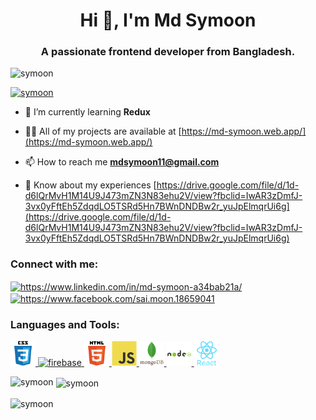 <h1 align="center">Hi 👋, I'm Md Symoon</h1>
<h3 align="center">A passionate frontend developer from Bangladesh.</h3>

<p align="left"> <img src="https://komarev.com/ghpvc/?username=symoon&label=Profile%20views&color=0e75b6&style=flat" alt="symoon" /> </p>

<p align="left"> <a href="https://github.com/ryo-ma/github-profile-trophy"><img src="https://github-profile-trophy.vercel.app/?https://github.com/mdsymoon=symoon" alt="symoon" /></a> </p>

- 🌱 I’m currently learning **Redux**

- 👨‍💻 All of my projects are available at [https://md-symoon.web.app/](https://md-symoon.web.app/)

- 📫 How to reach me **mdsymoon11@gmail.com**

- 📄 Know about my experiences [https://drive.google.com/file/d/1d-d6lQrMvH1M14U9J473mZN3N83ehu2V/view?fbclid=IwAR3zDmfJ-3vx0yFftEh5ZdqdLO5TSRd5Hn7BWnDNDBw2r_yuJpElmqrUi6g](https://drive.google.com/file/d/1d-d6lQrMvH1M14U9J473mZN3N83ehu2V/view?fbclid=IwAR3zDmfJ-3vx0yFftEh5ZdqdLO5TSRd5Hn7BWnDNDBw2r_yuJpElmqrUi6g)

<h3 align="left">Connect with me:</h3>
<p align="left">
<a href="https://linkedin.com/in/https://www.linkedin.com/in/md-symoon-a34bab21a/" target="blank"><img align="center" src="https://raw.githubusercontent.com/rahuldkjain/github-profile-readme-generator/master/src/images/icons/Social/linked-in-alt.svg" alt="https://www.linkedin.com/in/md-symoon-a34bab21a/" height="30" width="40" /></a>
<a href="https://fb.com/https://www.facebook.com/sai.moon.18659041" target="blank"><img align="center" src="https://raw.githubusercontent.com/rahuldkjain/github-profile-readme-generator/master/src/images/icons/Social/facebook.svg" alt="https://www.facebook.com/sai.moon.18659041" height="30" width="40" /></a>
  
</p>

<h3 align="left">Languages and Tools:</h3>
<p align="left"> <a href="https://www.w3schools.com/css/" target="_blank"> <img src="https://raw.githubusercontent.com/devicons/devicon/master/icons/css3/css3-original-wordmark.svg" alt="css3" width="40" height="40"/> </a> <a href="https://firebase.google.com/" target="_blank"> <img src="https://www.vectorlogo.zone/logos/firebase/firebase-icon.svg" alt="firebase" width="40" height="40"/> </a> <a href="https://www.w3.org/html/" target="_blank"> <img src="https://raw.githubusercontent.com/devicons/devicon/master/icons/html5/html5-original-wordmark.svg" alt="html5" width="40" height="40"/> </a> <a href="https://developer.mozilla.org/en-US/docs/Web/JavaScript" target="_blank"> <img src="https://raw.githubusercontent.com/devicons/devicon/master/icons/javascript/javascript-original.svg" alt="javascript" width="40" height="40"/> </a> <a href="https://www.mongodb.com/" target="_blank"> <img src="https://raw.githubusercontent.com/devicons/devicon/master/icons/mongodb/mongodb-original-wordmark.svg" alt="mongodb" width="40" height="40"/> </a> <a href="https://nodejs.org" target="_blank"> <img src="https://raw.githubusercontent.com/devicons/devicon/master/icons/nodejs/nodejs-original-wordmark.svg" alt="nodejs" width="40" height="40"/> </a> <a href="https://reactjs.org/" target="_blank"> <img src="https://raw.githubusercontent.com/devicons/devicon/master/icons/react/react-original-wordmark.svg" alt="react" width="40" height="40"/> </a> </p>

<p><img align="left" src="https://github-readme-stats.vercel.app/api/top-langs?username=symoon&show_icons=true&locale=en&layout=compact" alt="symoon" /></p>

<p>&nbsp;<img align="center" src="https://github-readme-stats.vercel.app/api?username=symoon&show_icons=true&locale=en" alt="symoon" /></p>

<p><img align="center" src="https://github-readme-streak-stats.herokuapp.com/?user=symoon&" alt="symoon" /></p>
